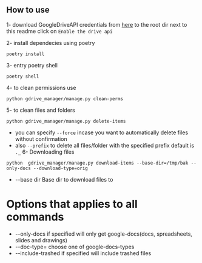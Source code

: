 ## How to use
1- download GoogleDriveAPI credentials from [here](https://developers.google.com/drive/api/v3/quickstart/python) to the root dir next to this readme
click on `Enable the drive api`

2- install dependecies using poetry
```
poetry install
```

3- entry poetry shell
```
poetry shell
```
4- to clean permissions use 
```
python gdrive_manager/manage.py clean-perms 
```
5- to clean files and folders
```
python gdrive_manager/manage.py delete-items 
```
* you can specify `--force` incase you want to automatically delete files without confirmation
* also `--prefix` to delete all files/folder with the specified prefix default is `._`
6- Downloading files
```
python  gdrive_manager/manage.py download-items --base-dir=/tmp/bak --only-docs --download-type=orig
```
* --base dir Base dir to download files to

# Options that applies to all commands
* --only-docs if specified will only get google-docs(docs, spreadsheets, slides and drawings)
* --doc-type=<type> choose one of google-docs-types
* --include-trashed if specified will include trashed files

